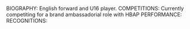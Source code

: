 BIOGRAPHY: English forward and U16 player.
COMPETITIONS: Currently competiting for a brand ambassadorial role with HBAP
PERFORMANCE:
RECOGNITIONS:
